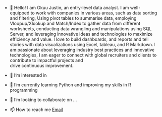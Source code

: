 - 👋 Hello! I am Okuu Justin, an entry-level data analyst.
  I am well-equipped to work with companies in various areas, such as data sorting and filtering, Using pivot tables to summarise data, employing Vloopup/Xlookup and Match/Index to gather    data from different worksheets, conducting data wrangling and manipulations using SQL Server, and leveraging innovative ideas and technologies to maximize efficiency and value.
  I love to build dashboards, and reports and tell stories with data visualizations using Excel, tableau, and R Markdown.
  I am passionate about leveraging industry best practices and innovative technologies, I am eager to connect with global recruiters and clients to contribute to impactful projects and     
  drive continuous improvement.
  
- 👀 I’m interested in 
- 🌱 I’m currently learning Python and improving my skills in R programming
- 💞️ I’m looking to collaborate on ...
- 📫 How to reach me [Email](chidozieokuu@gamil.com)


<!---
okuujustin/okuujustin is a ✨ special ✨ repository because its `README.md` (this file) appears on your GitHub profile.
You can click the Preview link to take a look at your changes.
--->
